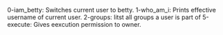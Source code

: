 0-iam_betty: Switches current user to betty.
1-who_am_i: Prints effective username of current user.
2-groups: litst all groups a user is part of
5-execute: Gives eexcution permission to owner.
